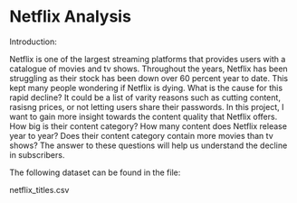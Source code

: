 # Netflix Analysis

Introduction:

Netflix is one of the largest streaming platforms that provides users with a catalogue of movies and tv shows. Throughout the years, Netflix has been struggling as their stock has been down over 60 percent year to date. This kept many people wondering if Netflix is dying. What is the cause for this rapid decline? It could be a list of varity reasons such as cutting content, rasisng prices, or not letting users share their passwords. In this project, I want to gain more insight towards the content quality that Netflix offers. How big is their content category? How many content does Netflix release year to year? Does their content category contain more movies than tv shows? The answer to these questions will help us understand the decline in subscribers.

The following dataset can be found in the file:

netflix_titles.csv
